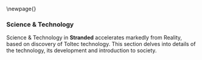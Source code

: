 \newpage{}

### Science & Technology

Science & Technology in **Stranded** accelerates markedly from Reality, based on discovery of Toltec technology. This section delves into details of the technology, its development and introduction to society.
